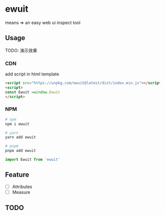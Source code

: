 # ewuit
means => an easy web ui inspect tool
## Usage
TODO: 演示效果

### CDN
add script in html template
```html
<script src="https://unpkg.com/ewuit@latest/dist/index.min.js"></script>
<script>
const Ewuit =window.Ewuit
</script>
```

### NPM
```sh
# npm
npm i ewuit

# yarn
yarn add ewuit

# pnpm
pnpm add ewuit
```

```ts
import Ewuit from 'ewuit'
```
## Feature
* [ ] Attributes
* [ ] Measure

## TODO
